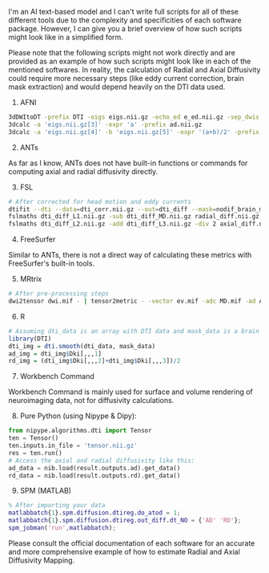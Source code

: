 I'm an AI text-based model and I can't write full scripts for all of these different tools due to the complexity and specificities of each software package. However, I can give you a brief overview of how such scripts might look like in a simplified form. 

Please note that the following scripts might not work directly and are provided as an example of how such scripts might look like in each of the mentioned softwares. In reality, the calculation of Radial and Axial Diffusivity could require more necessary steps (like eddy current correction, brain mask extraction) and would depend heavily on the DTI data used.

1. AFNI

```bash
3dDWItoDT -prefix DTI -eigs eigs.nii.gz -echo_ed e_ed.nii.gz -sep_dwis
3dcalc -a 'eigs.nii.gz[3]' -expr 'a' -prefix ad.nii.gz
3dcalc -a 'eigs.nii.gz[4]' -b 'eigs.nii.gz[5]' -expr '(a+b)/2' -prefix rd.nii.gz
```

2. ANTs

As far as I know, ANTs does not have built-in functions or commands for computing axial and radial diffusivity directly.

3. FSL

```bash
# After corrected for head motion and eddy currents
dtifit --dti --data=dti_corr.nii.gz --out=dti_diff --mask=nodif_brain_mask.nii.gz --bvecs=bvecs_corr --bvals=bvals
fslmaths dti_diff_L1.nii.gz -sub dti_diff_MD.nii.gz radial_diff.nii.gz
fslmaths dti_diff_L2.nii.gz -add dti_diff_L3.nii.gz -div 2 axial_diff.nii.gz
```

4. FreeSurfer

Similar to ANTs, there is not a direct way of calculating these metrics with FreeSurfer's built-in tools.

5. MRtrix

```bash
# After pre-processing steps
dwi2tensor dwi.mif - | tensor2metric - -vector ev.mif -adc MD.mif -ad AD.mif -rd RD.mif
```

6. R

```R
# Assuming dti_data is an array with DTI data and mask_data is a brain mask
library(DTI)
dti_img = dti.smooth(dti_data, mask_data)
ad_img = dti_img$Dki[,,,1]
rd_img = (dti_img$Dki[,,,2]+dti_img$Dki[,,,3])/2
```

7. Workbench Command

Workbench Command is mainly used for surface and volume rendering of neuroimaging data, not for diffusivity calculations.

8. Pure Python (using Nipype & Dipy):

```python
from nipype.algorithms.dti import Tensor
ten = Tensor()
ten.inputs.in_file = 'tensor.nii.gz'
res = ten.run() 
# Access the axial and radial diffusivity like this:
ad_data = nib.load(result.outputs.ad).get_data()
rd_data = nib.load(result.outputs.rd).get_data()
```

9. SPM (MATLAB)

```MATLAB
% After importing your data
matlabbatch{1}.spm.diffusion.dtireg.do_atod = 1;
matlabbatch{1}.spm.diffusion.dtireg.out_diff.dt_NO = {'AD' 'RD'};
spm_jobman('run',matlabbatch);
```
Please consult the official documentation of each software for an accurate and more comprehensive example of how to estimate Radial and Axial Diffusivity Mapping.